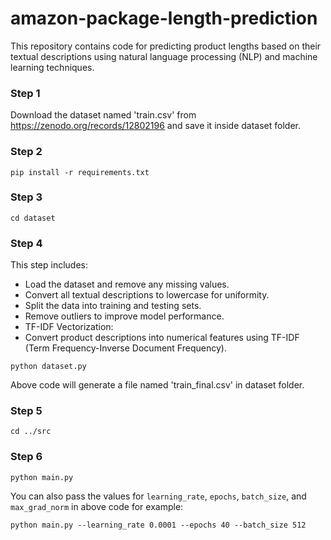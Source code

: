 # amazon-package-length-prediction
This repository contains code for predicting product lengths based on their textual descriptions using natural language processing (NLP) and machine learning techniques.

### Step 1
Download the dataset named 'train.csv' from https://zenodo.org/records/12802196 and save it inside dataset folder.

### Step 2
```
pip install -r requirements.txt
```

### Step 3
```
cd dataset
```

### Step 4
This step includes:
* Load the dataset and remove any missing values.
* Convert all textual descriptions to lowercase for uniformity.
* Split the data into training and testing sets.
* Remove outliers to improve model performance.
* TF-IDF Vectorization:
* Convert product descriptions into numerical features using TF-IDF (Term Frequency-Inverse Document Frequency).
```
python dataset.py
```
Above code will generate a file named 'train_final.csv' in dataset folder.

### Step 5
```
cd ../src
```

### Step 6
```
python main.py
```
You can also pass the values for `learning_rate`, `epochs`, `batch_size`, and `max_grad_norm` in above code for example:
```
python main.py --learning_rate 0.0001 --epochs 40 --batch_size 512
```
